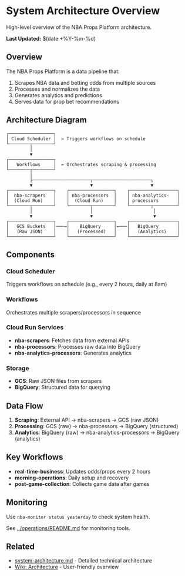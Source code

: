 # System Architecture Overview

High-level overview of the NBA Props Platform architecture.

**Last Updated:** $(date +%Y-%m-%d)

## Overview

The NBA Props Platform is a data pipeline that:
1. Scrapes NBA data and betting odds from multiple sources
2. Processes and normalizes the data
3. Generates analytics and predictions
4. Serves data for prop bet recommendations

## Architecture Diagram

```
┌─────────────────┐
│ Cloud Scheduler │  ← Triggers workflows on schedule
└────────┬────────┘
         │
         ▼
┌─────────────────┐
│   Workflows     │  ← Orchestrates scraping & processing
└────────┬────────┘
         │
         ├──────────────────────┬──────────────────────┐
         ▼                      ▼                      ▼
┌─────────────────┐    ┌─────────────────┐    ┌──────────────────┐
│  nba-scrapers   │    │ nba-processors  │    │ nba-analytics-   │
│  (Cloud Run)    │    │  (Cloud Run)    │    │ processors       │
└────────┬────────┘    └────────┬────────┘    └────────┬─────────┘
         │                      │                       │
         ▼                      ▼                       ▼
┌─────────────────┐    ┌─────────────────┐    ┌──────────────────┐
│   GCS Buckets   │───→│    BigQuery     │←───│   BigQuery       │
│   (Raw JSON)    │    │   (Processed)   │    │   (Analytics)    │
└─────────────────┘    └─────────────────┘    └──────────────────┘
```

## Components

### Cloud Scheduler
Triggers workflows on schedule (e.g., every 2 hours, daily at 8am)

### Workflows
Orchestrates multiple scrapers/processors in sequence

### Cloud Run Services
- **nba-scrapers**: Fetches data from external APIs
- **nba-processors**: Processes raw data into BigQuery
- **nba-analytics-processors**: Generates analytics

### Storage
- **GCS**: Raw JSON files from scrapers
- **BigQuery**: Structured data for querying

## Data Flow

1. **Scraping**: External API → nba-scrapers → GCS (raw JSON)
2. **Processing**: GCS (raw) → nba-processors → BigQuery (structured)
3. **Analytics**: BigQuery (raw) → nba-analytics-processors → BigQuery (analytics)

## Key Workflows

- **real-time-business**: Updates odds/props every 2 hours
- **morning-operations**: Daily setup and recovery
- **post-game-collection**: Collects game data after games

## Monitoring

Use `nba-monitor status yesterday` to check system health.

See [../operations/README.md](../operations/README.md) for monitoring tools.

## Related

- [system-architecture.md](system-architecture.md) - Detailed technical architecture
- [Wiki: Architecture](https://your-wiki-url/architecture) - User-friendly overview
